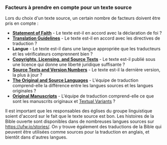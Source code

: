 ### Facteurs à prendre en compte pour un texte source

Lors du choix d'un texte source, un certain nombre de facteurs doivent être pris en compte :

* **[Statement of Faith](../../intro/statement-of-faith/01.md)** - Le texte est-il en accord avec la déclaration de foi ?
* **[Translation Guidelines](../../intro/translation-guidelines/01.md)** - Le texte est-il en accord avec les directives de traduction ?
* **Langue** - Le texte est-il dans une langue appropriée que les traducteurs et les vérificateurs comprennent bien ?
* **[Copyrights, Licensing, and Source Texts](../translate-source-licensing/01.md)** - Le texte est-il publié sous une licence qui donne une liberté juridique suffisante ?
* **[Source Texts and Version Numbers](../translate-source-version/01.md)** - Le texte est-il la dernière version, la plus à jour ?
* **[The Original and Source Languages](../translate-original/01.md)** - L'équipe de traduction comprend-elle la différence entre les langues sources et les langues originales ?
* **[Original Manuscripts](../translate-manuscripts/01.md)** - L'équipe de traduction comprend-elle ce que sont les manuscrits originaux et [Textual Variants](../translate-textvariants/01.md) ?

Il est important que les responsables des églises du groupe linguistique soient d'accord sur le fait que le texte source est bon. Les histoires de la Bible ouverte sont disponibles dans de nombreuses langues sources sur https://ufw.io/stories/. On y trouve également des traductions de la Bible qui peuvent être utilisées comme sources pour la traduction en anglais, et bientôt dans d'autres langues.
